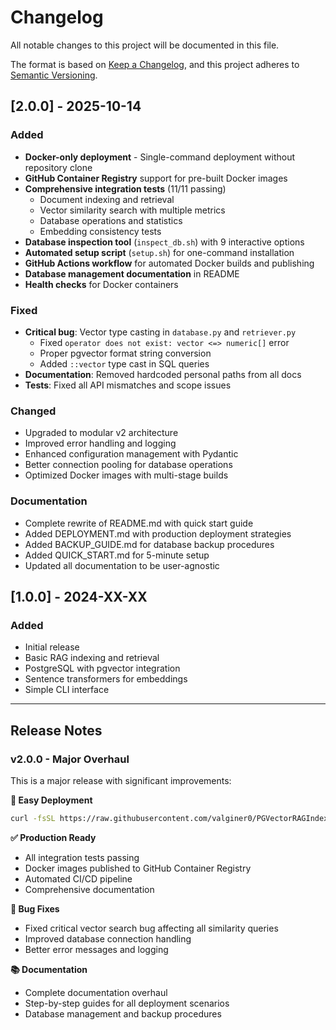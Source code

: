 # Changelog

All notable changes to this project will be documented in this file.

The format is based on [Keep a Changelog](https://keepachangelog.com/en/1.0.0/),
and this project adheres to [Semantic Versioning](https://semver.org/spec/v2.0.0.html).

## [2.0.0] - 2025-10-14

### Added
- **Docker-only deployment** - Single-command deployment without repository clone
- **GitHub Container Registry** support for pre-built Docker images
- **Comprehensive integration tests** (11/11 passing)
  - Document indexing and retrieval
  - Vector similarity search with multiple metrics
  - Database operations and statistics
  - Embedding consistency tests
- **Database inspection tool** (`inspect_db.sh`) with 9 interactive options
- **Automated setup script** (`setup.sh`) for one-command installation
- **GitHub Actions workflow** for automated Docker builds and publishing
- **Database management documentation** in README
- **Health checks** for Docker containers

### Fixed
- **Critical bug**: Vector type casting in `database.py` and `retriever.py`
  - Fixed `operator does not exist: vector <=> numeric[]` error
  - Proper pgvector format string conversion
  - Added `::vector` type cast in SQL queries
- **Documentation**: Removed hardcoded personal paths from all docs
- **Tests**: Fixed all API mismatches and scope issues

### Changed
- Upgraded to modular v2 architecture
- Improved error handling and logging
- Enhanced configuration management with Pydantic
- Better connection pooling for database operations
- Optimized Docker images with multi-stage builds

### Documentation
- Complete rewrite of README.md with quick start guide
- Added DEPLOYMENT.md with production deployment strategies
- Added BACKUP_GUIDE.md for database backup procedures
- Added QUICK_START.md for 5-minute setup
- Updated all documentation to be user-agnostic

## [1.0.0] - 2024-XX-XX

### Added
- Initial release
- Basic RAG indexing and retrieval
- PostgreSQL with pgvector integration
- Sentence transformers for embeddings
- Simple CLI interface

---

## Release Notes

### v2.0.0 - Major Overhaul

This is a major release with significant improvements:

**🚀 Easy Deployment**
```bash
curl -fsSL https://raw.githubusercontent.com/valginer0/PGVectorRAGIndexer/main/docker-run.sh | bash
```

**✅ Production Ready**
- All integration tests passing
- Docker images published to GitHub Container Registry
- Automated CI/CD pipeline
- Comprehensive documentation

**🐛 Bug Fixes**
- Fixed critical vector search bug affecting all similarity queries
- Improved database connection handling
- Better error messages and logging

**📚 Documentation**
- Complete documentation overhaul
- Step-by-step guides for all deployment scenarios
- Database management and backup procedures

